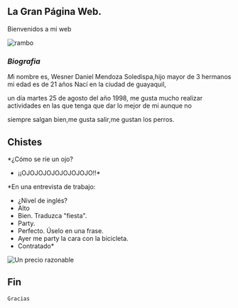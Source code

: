 ##  La Gran Página Web.


Bienvenidos a mi web  

![rambo](https://user-images.githubusercontent.com/57574200/68560109-917a0380-040d-11ea-934d-99a2f6faa131.png)



### _Biografia_
 
*M*i nombre es, Wesner Daniel Mendoza Soledispa,hijo mayor de 3 hermanos mi edad es de 21 años  Nací en la ciudad de guayaquil, 

un día martes 25 de agosto del año 1998, me gusta mucho realizar actividades en las que tenga que dar lo mejor de mi aunque no 

siempre salgan bien,me gusta salir,me gustan los perros.





## Chistes


 *¿Cómo se ríe un ojo?
-  ¡¡OJOJOJOJOJOJOJOJO!!*


  *En una entrevista de trabajo:
-  ¿Nivel de inglés?
-  Alto
-  Bien. Traduzca "fiesta". 
- Party.  
- Perfecto. Úselo en una frase.   
- Ayer me party la cara con la bicicleta.   
- Contratado*


![Un precio razonable](https://user-images.githubusercontent.com/57574200/68559839-778bf100-040c-11ea-93c2-37e877325de8.png)


## Fin

`Gracias`
